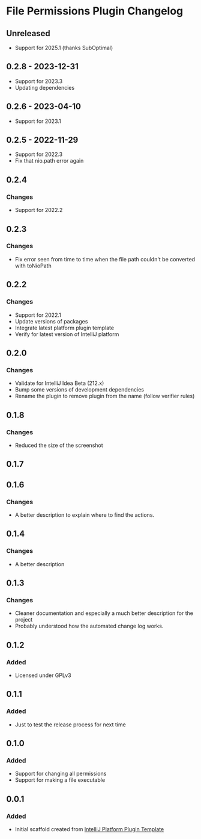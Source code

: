 <!-- Keep a Changelog guide -> https://keepachangelog.com -->

# File Permissions Plugin Changelog

## Unreleased

- Support for 2025.1 (thanks SubOptimal)

## 0.2.8 - 2023-12-31

- Support for 2023.3
- Updating dependencies

## 0.2.6 - 2023-04-10

- Support for 2023.1

## 0.2.5 - 2022-11-29

- Support for 2022.3
- Fix that nio.path error again

## 0.2.4

### Changes

- Support for 2022.2

## 0.2.3

### Changes

- Fix error seen from time to time when the file path couldn't be converted with toNioPath

## 0.2.2

### Changes

- Support for 2022.1
- Update versions of packages
- Integrate latest platform plugin template
- Verify for latest version of IntelliJ platform

## 0.2.0

### Changes

- Validate for IntelliJ Idea Beta (212.x)
- Bump some versions of development dependencies
- Rename the plugin to remove plugin from the name (follow verifier rules)

## 0.1.8

### Changes

- Reduced the size of the screenshot

## 0.1.7

## 0.1.6

### Changes

- A better description to explain where to find the actions.

## 0.1.4

### Changes

- A better description

## 0.1.3

### Changes

- Cleaner documentation and especially a much better description for the project
- Probably understood how the automated change log works.

## 0.1.2

### Added

- Licensed under GPLv3

## 0.1.1

### Added

- Just to test the release process for next time

## 0.1.0

### Added

- Support for changing all permissions
- Support for making a file executable

## 0.0.1

### Added

- Initial scaffold created from [IntelliJ Platform Plugin Template](https://github.com/JetBrains/intellij-platform-plugin-template)
